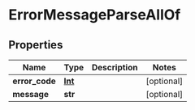 # ErrorMessageParseAllOf

## Properties
| Name | Type | Description | Notes |
| ------------ | ------------- | ------------- | ------------- |
| **error_code** | [**Int**](Int.md) |  | [optional]  |
| **message** | **str** |  | [optional]  |



